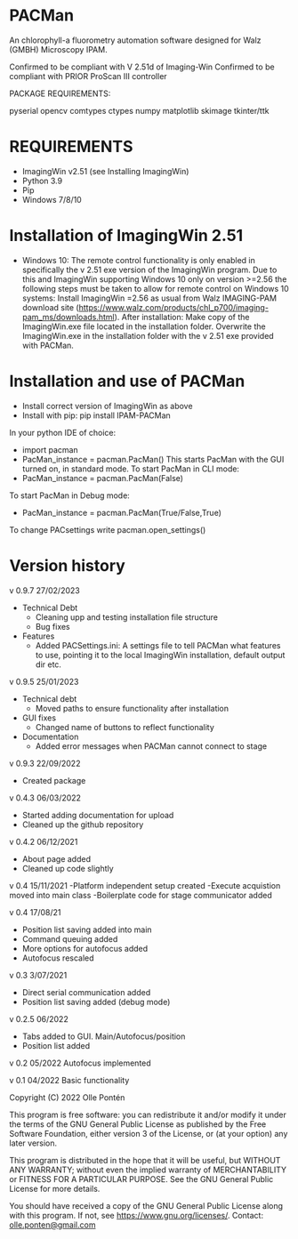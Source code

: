 # PACMan
An chlorophyll-a fluorometry automation software designed for Walz (GMBH) Microscopy IPAM.

Confirmed to be compliant with V 2.51d of Imaging-Win
Confirmed to be compliant with PRIOR ProScan III controller

PACKAGE REQUIREMENTS:

pyserial
opencv
comtypes
ctypes
numpy
matplotlib
skimage
tkinter/ttk

# REQUIREMENTS
- ImagingWin v2.51 (see Installing ImagingWin)
- Python 3.9
- Pip
- Windows 7/8/10


# Installation of ImagingWin 2.51
- Windows 10:
The remote control functionality is only enabled in specifically the v 2.51 exe version of the ImagingWin program. 
Due to this and ImagingWin supporting Windows 10 only on version >=2.56 the following steps must be taken to allow for remote control on Windows 10 systems: Install ImagingWin =2.56 as usual from Walz IMAGING-PAM download site (https://www.walz.com/products/chl_p700/imaging-pam_ms/downloads.html). After installation: Make copy of the ImagingWin.exe file located in the installation folder. Overwrite the ImagingWin.exe in the installation folder with the v 2.51 exe provided with PACMan. 

# Installation and use of PACMan
- Install correct version of ImagingWin as above
- Install with pip: pip install IPAM-PACMan

In your python IDE of choice:
- import pacman
- PacMan_instance = pacman.PacMan()
This starts PacMan with the GUI turned on, in standard mode.
To start PacMan in CLI mode:
- PacMan_instance = pacman.PacMan(False)

To start PacMan in Debug mode:
- PacMan_instance = pacman.PacMan(True/False,True)

To change PACsettings write pacman.open_settings()

# Version history

v 0.9.7 27/02/2023
- Technical Debt
	- Cleaning upp and testing installation file structure
	- Bug fixes
- Features
	- Added PACSettings.ini: A settings file to tell PACMan what features to use, pointing it to the local ImagingWin installation, default output dir etc.

v 0.9.5 25/01/2023
- Technical debt
	- Moved paths to ensure functionality after installation
- GUI fixes
	- Changed name of buttons to reflect functionality
- Documentation
	- Added error messages when PACMan cannot connect to stage

v 0.9.3 22/09/2022
- Created package 

v 0.4.3 06/03/2022
- Started adding documentation for upload
- Cleaned up the github repository

v 0.4.2 06/12/2021
- About page added
- Cleaned up code slightly

v 0.4 15/11/2021
-Platform independent setup created
-Execute acquistion moved into main class
-Boilerplate code for stage communicator added

v 0.4 17/08/21
- Position list saving added into main
- Command queuing added
- More options for autofocus added
- Autofocus rescaled

v 0.3 3/07/2021
- Direct serial communication added
- Position list saving added (debug mode)

v 0.2.5 06/2022
- Tabs added to GUI. Main/Autofocus/position
- Position list added

v 0.2 05/2022
Autofocus implemented

v 0.1 04/2022
Basic functionality

Copyright (C) 2022  Olle Pontén

This program is free software: you can redistribute it and/or modify
it under the terms of the GNU General Public License as published by
the Free Software Foundation, either version 3 of the License, or
(at your option) any later version.

This program is distributed in the hope that it will be useful,
but WITHOUT ANY WARRANTY; without even the implied warranty of
MERCHANTABILITY or FITNESS FOR A PARTICULAR PURPOSE.  See the
GNU General Public License for more details.

You should have received a copy of the GNU General Public License
along with this program.  If not, see <https://www.gnu.org/licenses/>.
Contact: olle.ponten@gmail.com
